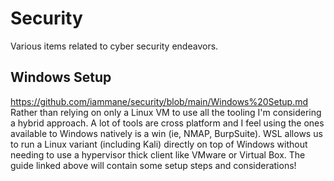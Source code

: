 # Security
Various items related to cyber security endeavors.

## Windows Setup
https://github.com/iammane/security/blob/main/Windows%20Setup.md
Rather than relying on only a Linux VM to use all the tooling I'm considering a hybrid approach. A lot of tools are cross platform and I feel using the ones available to Windows natively is a win (ie, NMAP, BurpSuite). WSL allows us to run a Linux variant (including Kali) directly on top of Windows without needing to use a hypervisor thick client like VMware or Virtual Box. The guide linked above will contain some setup steps and considerations!
